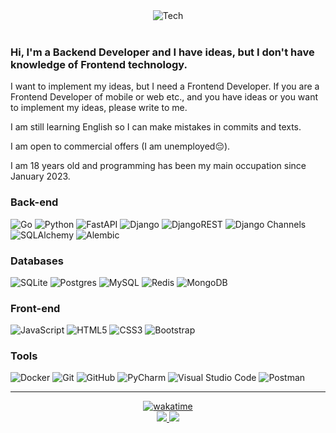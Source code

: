 <div align="center">
    <img src="https://skillicons.dev/icons?i=py,django,fastapi,go,js,html,css,bootstrap,postgres,mysql,mongodb,sqlite,redis,docker,git&theme=light" alt="Tech">
    <br>
    <br>
</div>

### Hi, I'm a Backend Developer and I have ideas, but I don't have knowledge of Frontend technology.

I want to implement my ideas, but I need a Frontend Developer.
If you are a Frontend Developer of mobile or web etc.,
and you have ideas or you want to implement my ideas, please write to me.

I am still learning English so I can make mistakes in commits and texts.

I am open to commercial offers (I am unemployed😔).

I am 18 years old and programming has been my main occupation since January 2023.

### Back-end

![Go](https://img.shields.io/badge/go-%2300ADD8.svg?style=for-the-badge&logo=go&logoColor=white)
![Python](https://img.shields.io/badge/python-3670A0?style=for-the-badge&logo=python&logoColor=ffdd54)
![FastAPI](https://img.shields.io/badge/FastAPI-005571?style=for-the-badge&logo=fastapi)
![Django](https://img.shields.io/badge/django-%23092E20.svg?style=for-the-badge&logo=django&logoColor=white)
![DjangoREST](https://img.shields.io/badge/DJANGO-REST-ff1709?style=for-the-badge&logo=django&logoColor=white&color=ff1709&labelColor=gray)
![Django Channels](https://img.shields.io/badge/channels-%23092E20.svg?style=for-the-badge&logo=django&logoColor=white)
![SQLAlchemy](https://img.shields.io/badge/SQLAlchemy-0077C2?style=for-the-badge)
![Alembic](https://img.shields.io/badge/Alembic-0077C2?style=for-the-badge)

### Databases

![SQLite](https://img.shields.io/badge/sqlite-%2307405e.svg?style=for-the-badge&logo=sqlite&logoColor=white)
![Postgres](https://img.shields.io/badge/PostgreSQL-316192?style=for-the-badge&logo=postgresql&logoColor=white)
![MySQL](https://img.shields.io/badge/mysql-%2300f.svg?style=for-the-badge&logo=mysql&logoColor=white)
![Redis](https://img.shields.io/badge/redis-%23DD0031.svg?&style=for-the-badge&logo=redis&logoColor=white)
![MongoDB](https://img.shields.io/badge/MongoDB-%234ea94b.svg?style=for-the-badge&logo=mongodb&logoColor=white)

### Front-end

![JavaScript](https://img.shields.io/badge/javascript-%23323330.svg?style=for-the-badge&logo=javascript&logoColor=%23F7DF1E)
![HTML5](https://img.shields.io/badge/html5-%23E34F26.svg?style=for-the-badge&logo=html5&logoColor=white)
![CSS3](https://img.shields.io/badge/css3-%231572B6.svg?style=for-the-badge&logo=css3&logoColor=white)
![Bootstrap](https://img.shields.io/badge/bootstrap-%238511FA.svg?style=for-the-badge&logo=bootstrap&logoColor=white)

### Tools

![Docker](https://img.shields.io/badge/docker-%230db7ed.svg?style=for-the-badge&logo=docker&logoColor=white)
![Git](https://img.shields.io/badge/git-%23F05033.svg?style=for-the-badge&logo=git&logoColor=white)
![GitHub](https://img.shields.io/badge/github-%23121011.svg?style=for-the-badge&logo=github&logoColor=white)
![PyCharm](https://img.shields.io/badge/pycharm-143?style=for-the-badge&logo=pycharm&logoColor=black&color=black&labelColor=green)
![Visual Studio Code](https://img.shields.io/badge/Visual%20Studio%20Code-0078d7.svg?style=for-the-badge&logo=visual-studio-code&logoColor=white)
![Postman](https://img.shields.io/badge/Postman-FF6C37?style=for-the-badge&logo=postman&logoColor=white)

___

<p align="center">
    <a href="https://wakatime.com/@hilton">
        <img src="https://wakatime.com/badge/user/56ea9cb6-1c96-4001-be68-19473c29b492.svg?style=for-the-badge" alt="wakatime">
        <br>
        <img src="https://wakatime.com/share/@hilton/4beee8c8-5d2c-48d3-8adc-2dec6d5d3cba.svg"/>
    </a>
    <img src="https://capsule-render.vercel.app/api?type=waving&color=gradient&height=60&section=footer"/>
</p>
